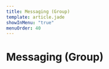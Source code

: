 ```yaml
---
title: Messaging (Group)
template: article.jade
showInMenu: "true"
menuOrder: 40
---
```


# Messaging (Group)
